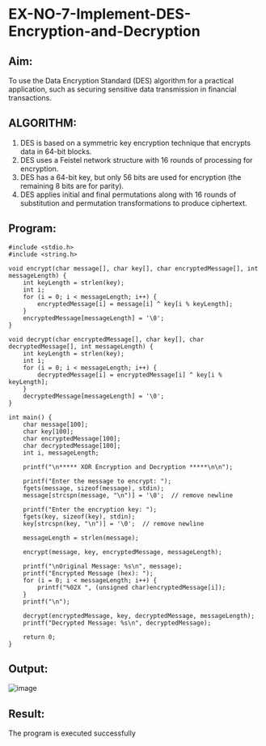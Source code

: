 # EX-NO-7-Implement-DES-Encryption-and-Decryption

## Aim:

To use the Data Encryption Standard (DES) algorithm for a practical application, such as securing sensitive data transmission in financial transactions.

## ALGORITHM:

1. DES is based on a symmetric key encryption technique that encrypts data in 64-bit blocks.
2. DES uses a Feistel network structure with 16 rounds of processing for encryption.
3. DES has a 64-bit key, but only 56 bits are used for encryption (the remaining 8 bits are for parity).
4. DES applies initial and final permutations along with 16 rounds of substitution and permutation transformations to produce ciphertext.

## Program:

```
#include <stdio.h>
#include <string.h>

void encrypt(char message[], char key[], char encryptedMessage[], int messageLength) {
    int keyLength = strlen(key);
    int i;
    for (i = 0; i < messageLength; i++) {
        encryptedMessage[i] = message[i] ^ key[i % keyLength];
    }
    encryptedMessage[messageLength] = '\0';
}

void decrypt(char encryptedMessage[], char key[], char decryptedMessage[], int messageLength) {
    int keyLength = strlen(key);
    int i;
    for (i = 0; i < messageLength; i++) {
        decryptedMessage[i] = encryptedMessage[i] ^ key[i % keyLength];
    }
    decryptedMessage[messageLength] = '\0';
}

int main() {
    char message[100];
    char key[100];
    char encryptedMessage[100];
    char decryptedMessage[100];
    int i, messageLength;

    printf("\n***** XOR Encryption and Decryption *****\n\n");

    printf("Enter the message to encrypt: ");
    fgets(message, sizeof(message), stdin);
    message[strcspn(message, "\n")] = '\0';  // remove newline

    printf("Enter the encryption key: ");
    fgets(key, sizeof(key), stdin);
    key[strcspn(key, "\n")] = '\0';  // remove newline

    messageLength = strlen(message);

    encrypt(message, key, encryptedMessage, messageLength);

    printf("\nOriginal Message: %s\n", message);
    printf("Encrypted Message (hex): ");
    for (i = 0; i < messageLength; i++) {
        printf("%02X ", (unsigned char)encryptedMessage[i]);
    }
    printf("\n");

    decrypt(encryptedMessage, key, decryptedMessage, messageLength);
    printf("Decrypted Message: %s\n", decryptedMessage);

    return 0;
}

```



## Output:
![image](https://github.com/user-attachments/assets/2e68bd13-353d-4d90-83be-8b89400b09ce)


## Result:
  The program is executed successfully

